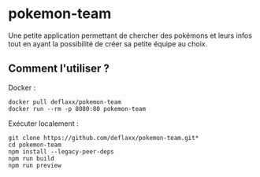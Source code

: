 # pokemon-team
Une petite application permettant de chercher des pokémons et leurs infos tout en ayant la possibilité de créer sa petite équipe au choix.
## Comment l'utiliser ?
Docker :
```
docker pull deflaxx/pokemon-team
docker run --rm -p 8080:80 pokemon-team
```
Exécuter localement :
```
git clone https://github.com/deflaxx/pokemon-team.git*
cd pokemon-team
npm install --legacy-peer-deps
npm run build
npm run preview
```
